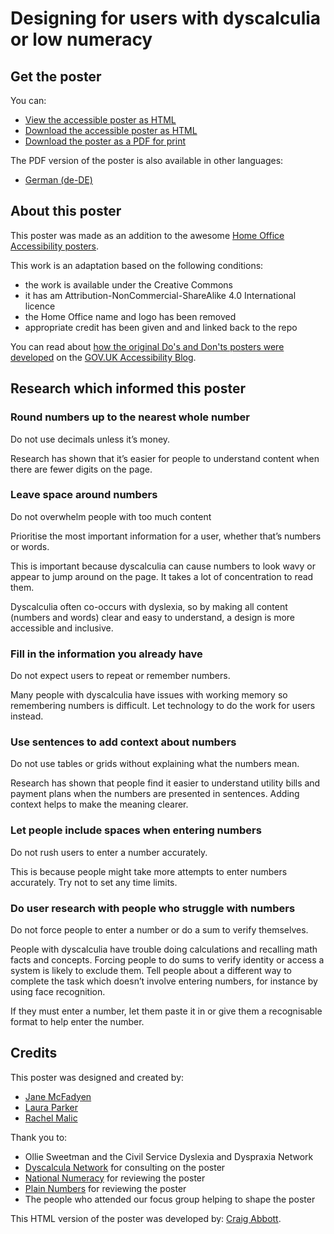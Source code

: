 # Designing for users with dyscalculia or low numeracy

## Get the poster

You can:
- [View the accessible poster as HTML](https://htmlpreview.github.io/?https://github.com/abbott567/dyscalculia-poster/blob/main/dist/dyscalculia-poster.html)
- [Download the accessible poster as HTML](https://github.com/abbott567/dyscalculia-poster/raw/main/dist/dyscalculia-poster.zip)
- [Download the poster as a PDF for print](https://github.com/abbott567/dyscalculia-poster/blob/main/dist/dyscalculia-poster.pdf)

The PDF version of the poster is also available in other languages:
- [German (de-DE)](https://github.com/martin-jordan/dyscalculia-poster/blob/main/dist/dyscalculia-poster-DE.pdf)

## About this poster

This poster was made as an addition to the awesome [Home Office Accessibility posters](https://ukhomeoffice.github.io/accessibility-posters/posters/accessibility-posters.pdf).

This work is an adaptation based on the following conditions:
- the work is available under the Creative Commons
- it has am Attribution-NonCommercial-ShareAlike 4.0 International licence
- the Home Office name and logo has been removed
- appropriate credit has been given and and linked back to the repo

You can read about [how the original Do's and Don'ts posters were developed](https://accessibility.blog.gov.uk/2016/09/02/dos-and-donts-on-designing-for-accessibility/) on the [GOV.UK Accessibility Blog](https://accessibility.blog.gov.uk). 

## Research which informed this poster

### Round numbers up to the nearest whole number
Do not use decimals unless it’s money.

Research has shown that it’s easier for people to understand content when there are fewer digits on the page. 

### Leave space around numbers
Do not overwhelm people with too much content 

Prioritise the most important information for a user, whether that’s numbers or words. 

This is important because dyscalculia can cause numbers to look wavy or appear to jump around on the page. It takes a lot of concentration to read them. 

Dyscalculia often co-occurs with dyslexia, so by making all content (numbers and words) clear and easy to understand, a design is more accessible and inclusive. 

### Fill in the information you already have
Do not expect users to repeat or remember numbers.

Many people with dyscalculia have issues with working memory so remembering numbers is difficult. Let technology to do the work for users instead.

### Use sentences to add context about numbers
Do not use tables or grids without explaining what the numbers mean.

Research has shown that people find it easier to understand utility bills and payment plans when the numbers are presented in sentences. Adding context helps to make the meaning clearer. 

### Let people include spaces when entering numbers
Do not rush users to enter a number accurately.

This is because people might take more attempts to enter numbers accurately. Try not to set any time limits.

### Do user research with people who struggle with numbers
Do not force people to enter a number or do a sum to verify themselves.

People with dyscalculia have trouble doing calculations and recalling math facts and concepts. Forcing people to do sums to verify identity or access a system is likely to exclude them. Tell people about a different way to complete the task which doesn’t involve entering numbers, for instance by using face recognition.

If they must enter a number, let them paste it in or give them a recognisable format to help enter the number. 

## Credits
This poster was designed and created by:
- [Jane McFadyen](https://twitter.com/mcfadyen_jane)
- [Laura Parker](https://twitter.com/LauraParkerUX)
- [Rachel Malic](https://twitter.com/GirlCalledMalic)
      
Thank you to:
- Ollie Sweetman and the Civil Service Dyslexia and Dyspraxia Network
- [Dyscalcula Network](https://www.dyscalculianetwork.com) for consulting on the poster
- [National Numeracy](https://www.nationalnumeracy.org.uk) for reviewing the poster
- [Plain Numbers](https://www.plainnumbers.org.uk) for reviewing the poster
- The people who attended our focus group helping to shape the poster

This HTML version of the poster was developed by: [Craig Abbott](https://twitter.com/abbott567).
